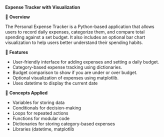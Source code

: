 **Expense Tracker with Visualization**

📌 **Overview**

The Personal Expense Tracker is a Python-based application that allows users to record daily expenses, categorize them, and compare total spending against a set budget. It also includes an optional bar chart visualization to help users better understand their spending habits.

🎯 **Features**
  * User-friendly interface for adding expenses and setting a daily budget.
  * Category-based expense tracking using dictionaries.
  * Budget comparison to show if you are under or over budget.
  * Optional visualization of expenses using matplotlib.
  * Uses datetime to display the current date

📖 **Concepts Applied**
  * Variables for storing data
  * Conditionals for decision-making
  * Loops for repeated actions
  * Functions for modular code
  * Dictionaries for storing category-based expenses
  * Libraries (datetime, matplotlib
